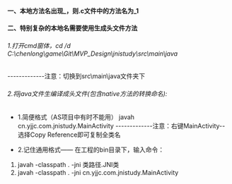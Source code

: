 #### 一、本地方法名出现_，则.c文件中的方法名为_1
#### 二、特别复杂的本地名需要使用生成头文件方法
###### 1.打开cmd窗体，cd /d C:\chenlong\game\Git\MVP_Design\jnistudy\src\main\java
-------------注意：切换到src\main\java文件夹下
###### 2.将java文件生编译成头文件(包含native方法的转换命名):
- 1.简便格式（AS项目中有时不能用）
javah cn.yjjc.com.jnistudy.MainActivity
-------------注意：右键MainActivity--选择Copy Reference即可复制全类名

- 2.记住通用格式——
在工程的bin目录下，输入命令：
1. javah -classpath . -jni 类路径.JNI类
2. javah -classpath . -jni cn.yjjc.com.jnistudy.MainActivity
